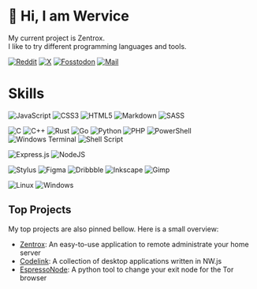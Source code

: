 # 👋 Hi, I am Wervice
My current project is Zentrox.<br>I like to try different programming languages and tools.

[![Reddit](https://img.shields.io/badge/reddit-FF4A23.svg?style=for-the-badge&logo=reddit&logoColor=white)](https://reddit.com/u/Wervice)
[![X](https://img.shields.io/badge/X-black.svg?style=for-the-badge&logo=X&logoColor=white)](https://x.com/wervice76497)
[![Fosstodon](https://img.shields.io/badge/Fosstodon-blue.svg?style=for-the-badge&logo=mastodon&logoColor=white)](https://fosstodon.org/@wervice)
[![Mail](https://img.shields.io/badge/Mail-white.svg?style=for-the-badge&logo=mail&logoColor=black)](mailto:wervice@proton.me)

# Skills
![JavaScript](https://img.shields.io/badge/JS-%23323330.svg?style=for-the-badge&logo=javascript&logoColor=%23F7DF1E)
![CSS3](https://img.shields.io/badge/css3-%231572B6.svg?style=for-the-badge&logo=css3&logoColor=white)
![HTML5](https://img.shields.io/badge/html5-%23E34F26.svg?style=for-the-badge&logo=html5&logoColor=white)
![Markdown](https://img.shields.io/badge/MD-%23000000.svg?style=for-the-badge&logo=markdown&logoColor=white)
![SASS](https://img.shields.io/badge/SASS-hotpink.svg?style=for-the-badge&logo=SASS&logoColor=white)

![C](https://img.shields.io/badge/c-536878.svg?style=for-the-badge&logo=c&logoColor=white)
![C++](https://img.shields.io/badge/-c++-blue?logo=c%2B%2B&style=for-the-badge)
![Rust](https://img.shields.io/badge/Rust-red.svg?e&logo=rust&logoColor=white&style=for-the-badge)
![Go](https://img.shields.io/badge/go-dodgerblue.svg?style=for-the-badge&logo=go&logoColor=white)
![Python](https://img.shields.io/badge/python-3670A0?style=for-the-badge&logo=python&logoColor=ffdd54)
![PHP](https://img.shields.io/badge/php-%23777BB4.svg?style=for-the-badge&logo=php&logoColor=white)
![PowerShell](https://img.shields.io/badge/PowerShell-%235391FE.svg?style=for-the-badge&logo=powershell&logoColor=white)
![Windows Terminal](https://img.shields.io/badge/CMD-%234D4D4D.svg?style=for-the-badge&logo=windows-terminal&logoColor=white)
![Shell Script](https://img.shields.io/badge/Shell-%23121011.svg?style=for-the-badge&logo=gnu-bash&logoColor=white)

![Express.js](https://img.shields.io/badge/express.js-%23404d59.svg?style=for-the-badge&logo=express&logoColor=%2361DAFB)
![NodeJS](https://img.shields.io/badge/node.js-6DA55F?style=for-the-badge&logo=node.js&logoColor=white)

![Stylus](https://img.shields.io/badge/stylus-%23ff6347.svg?style=for-the-badge&logo=stylus&logoColor=white)
![Figma](https://img.shields.io/badge/figma-%23F24E1E.svg?style=for-the-badge&logo=figma&logoColor=white)
![Dribbble](https://img.shields.io/badge/Dribbble-EA4C89?style=for-the-badge&logo=dribbble&logoColor=white)
![Inkscape](https://img.shields.io/badge/Inkscape-e0e0e0?style=for-the-badge&logo=inkscape&logoColor=080A13)
![Gimp](https://img.shields.io/badge/Gimp-657D8B?style=for-the-badge&logo=gimp&logoColor=FFFFFF)

![Linux](https://img.shields.io/badge/Linux-gold?style=for-the-badge&logo=linux&logoColor=black)
![Windows](https://img.shields.io/badge/Windows-00aaff?style=for-the-badge&logo=Windows&logoColor=white)

## Top Projects
My top projects are also pinned bellow. Here is a small overview:
- [Zentrox](https://github.com/wervice/zentrox): An easy-to-use application to remote administrate your home server
- [Codelink](https://github.com/wervice/Codelink): A collection of desktop applications written in NW.js
- [EspressoNode](https://github.com/wervice/EspressoNode): A python tool to change your exit node for the Tor browser
